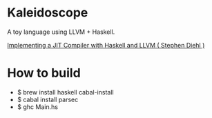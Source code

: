 # Kaleidoscope

A toy language using LLVM + Haskell.

[Implementing a JIT Compiler with Haskell and LLVM ( Stephen Diehl )](http://www.stephendiehl.com/llvm/)

# How to build
* $ brew install haskell cabal-install
* $ cabal install parsec
* $ ghc Main.hs
